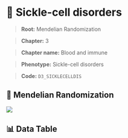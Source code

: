 # 🧪 Sickle-cell disorders

> **Root:** Mendelian Randomization

> **Chapter:** 3  

> **Chapter name:** Blood and immune

> **Phenotype:** Sickle-cell disorders  

> **Code:** `D3_SICKLECELLDIS`

## 🧬 Mendelian Randomization  

<img src="/MR/Figures/Forward/D3_SICKLECELLDIS.png"/>

## 📊 Data Table

<CsvTableMRF src="/MR_Data/Forward/D3_SICKLECELLDIS.csv"/>

